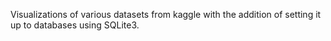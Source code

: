 Visualizations of various datasets from kaggle with the addition of setting it up to databases using SQLite3.
